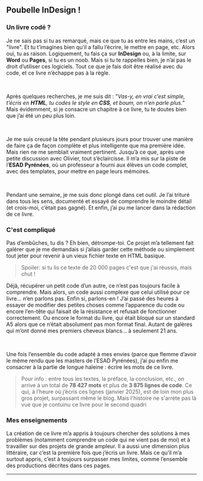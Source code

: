 <br class="breakpage">

<br class="breakpage">

## Poubelle InDesign !

### Un livre codé ?

Je ne sais pas si tu as remarqué, mais ce que tu as entre les mains, c’est un "livre". Et tu t’imagines bien qu’il a fallu l’écrire, le mettre en page, etc. Alors oui, tu as raison. Logiquement, tu fais ça sur **InDesign** ou, à la limite, sur **Word** ou **Pages**, si tu es un noob. Mais si tu te rappelles bien, je n’ai pas le droit d’utiliser ces logiciels. Tout ce que je fais doit être réalisé avec du code, et ce livre n’échappe pas à la règle.

<br>

Après quelques recherches, je me suis dit : "_Vas-y, en vrai c’est simple, t’écris en **HTML**, tu codes le style en **CSS**, et boum, on n’en parle plus._" Mais évidemment, si je consacre un chapitre à ce livre, tu te doutes bien que j’ai été un peu plus loin.

<br>

Je me suis creusé la tête pendant plusieurs jours pour trouver une manière de faire ça de façon complète et plus intelligente que ma première idée. Mais rien ne me semblait vraiment pertinent. Jusqu’à ce que, après une petite discussion avec Olivier, tout s’éclaircisse. Il m’a mis sur la piste de l’**ESAD Pyrénées**, où un professeur a fourni aux élèves un code complet, avec des templates, pour mettre en page leurs mémoires.

<br>

Pendant une semaine, je me suis donc plongé dans cet outil. Je l’ai trituré dans tous les sens, documenté et essayé de comprendre le moindre détail (et crois-moi, c’était pas gagné). Et enfin, j’ai pu me lancer dans la rédaction de ce livre.

### C'est compliqué 

Pas d’embûches, tu dis ? Eh bien, détrompe-toi. Ce projet m’a tellement fait galérer que je me demandais si j’allais garder cette méthode ou simplement tout jeter pour revenir à un vieux fichier texte en HTML basique.

>Spoiler: si tu lis ce texte de 20 000 pages c'est que j'ai réussis, mais chut !

Déjà, récupérer un petit code d’un autre, ce n’est pas toujours facile à comprendre. Mais alors, un code aussi complexe que celui utilisé pour ce livre… n’en parlons pas. Enfin si, parlons-en ! J’ai passé des heures à essayer de modifier des petites choses comme l’apparence du code ou encore l’en-tête qui faisait de la résistance et refusait de fonctionner correctement. Ou encore le format du livre, qui était bloqué sur un standard A5 alors que ce n’était absolument pas mon format final. Autant de galères qui m’ont donné mes premiers cheveux blancs… à seulement 21 ans.

<br>

Une fois l’ensemble du code adapté à mes envies (parce que flemme d’avoir le même rendu que les masters de l’ESAD Pyrénées), j’ai pu enfin me consacrer à la partie de longue haleine : écrire les mots de ce livre.

>Pour info : entre tous les textes, la préface, la conclusion, etc., on arrive à un total de **78 427 mots** et plus de **3 875 lignes de code**. Ce qui, à l’heure où j’écris ces lignes (janvier 2025), est de loin mon plus gros projet, surpassant même le blog. Mais l'histoire ne s'arrète pas là vue que je contuinu ce livre pour le second quadri

### Mes enseignements

La création de ce livre m’a appris à toujours chercher des solutions à mes problèmes (notamment comprendre un code qui ne vient pas de moi) et à travailler sur des projets de grande ampleur. Il a aussi une dimension plus littéraire, car c’est la première fois que j’écris un livre. Mais ce qu’il m’a surtout appris, c’est à toujours surpasser mes limites, comme l’ensemble des productions décrites dans ces pages.

---